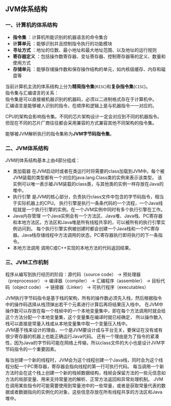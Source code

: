 ## JVM体系结构

### 一、计算机的体系结构
 + **指令集** ：计算机所能识别的机器语言的命令集合
 + **计算单元** ：能够识别并且控制指令执行的功能模块
 + **寻址方式** ：地址的位数、最小地址和最大地址范围、以及地址的运行规则
 + **寄存器定义** ：包括操作数寄存器、变址寄存器、控制寄存器等的定义、数量和使用方式
 + **存储单元** ：能够存储操作数和保存操作结构的单元，如内核级缓存、内存和磁盘等
 
 当前计算机主流的体系结构上分为**精简指令集**(`RISC`)和**复杂指令集**(`CISC`)。  
 指令集与汇编语言的关系：  
 指令集是可以直接被机器识别的机器码，必须以二进制格式存在于计算机中。  
 汇编语言是能够被人识别的指令，在顺序和逻辑上是与机器指令一一对应的。  
 
 CPU的架构会影响指令集。不同的芯片架构设计一定会对应到不同的机器指令。但现在不同的芯片厂商往往都会采用兼容的方式兼容其他不同架构的指令集。
 
 能够被JVM解析执行的指令集称为**JVM字节码指令集**。
 
### 二、JVM体系结构
 JVM的体系结构基本上由4部分组成：
 + 类加载器
   在JVM启动时或者在类运行时将需要的class加载到JVM中。每个被JVM装载的类型都有一个对应的java.lang.Class类的实例来表示该类型，
   该实例可以唯一表示被JVM装载的class类，与其他类的实例一样存放在Java的堆中。
 + 执行引擎
   是JVM的核心部分，负责执行class文件中包含的字节码指令，相当于实际机器上的CPU。
   执行引擎是执行一条条代码的一个流程，一个Java线程就是一个执行引擎的实例。在一个JVM实例中同时有多个执行引擎在工作。
 + Java内存管理
   一个Java实例会有一个方法区、Java堆、Java栈、PC寄存器和本地方法区。方法区和Java堆是所有线程共享的，可以被所有的执行引擎实例访问到。
   每个执行引擎实例被创建时都会创建一个Java栈和一个PC寄存器。Java栈存储线程中方法调用的状态，PC寄存器执行即将执行的下一条指令。
 + 本地方法调用
   调用C或C++实现的本地方法的代码返回结果。  
    
### 三、JVM工作机制
 程序从编写到执行经历的阶段：源代码（source code） -> 预处理器（preprocessor） -> 编译器（compiler） 
 -> 汇编程序（assembler） -> 目标代码（object code） -> 链接器（Linker） -> 可执行程序（executables）  
 
 JVM执行字节码指令是基于栈的架构，所有的操作数必须先入栈，然后根据指令中的操作码选择从栈顶弹出若干个元素进行计算后再将结果压入栈中。
 在JVM中操作数可以存放在每一个栈帧中的一个本地变量集中，即在每个方法调用时就会给这个方法分配一个本地变量集，这个变量集在编译时就已经确定，
 所以操作数入栈可以直接是常量入栈或从本地变量集中取一个变量压入栈中。    
 JVM基于栈来设计的理由，一个是JVM要设计成与平台无关，要保证在没有或有很少寄存器的机器上也能正确运行Java代码。
 还有一个理由是为了指令的紧凑性，因为Java的字节码可能在网络上传输，所以class文件的大小也是设计JVM字节码指令的一个重要因素。  
 
 每当创建一个新的线程时，JVM会为这个线程创建一个Java栈，同时会为这个线程分配一个PC寄存器，寄存器会指向线程的第一行可执行代码。
 每当调用一个新方法时会在这个栈上创建一个新的栈帧数据结构，栈帧会保留方法的一些元信息如方法的局部变量、用来支持常量池的解析、正常方法返回和异常处理机制。
 JVM在调用某些指令时可能需要使用到常量池中的一些常量，或者是获取常量代表的数据或者数据指向的实例化的对象，这些信息存放在所有线程共享的方法区和Java堆中。  
 
 